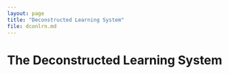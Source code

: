 ```yaml
---
layout: page
title: "Deconstructed Learning System"
file: dconlrn.md
---
```


# The Deconstructed Learning System
